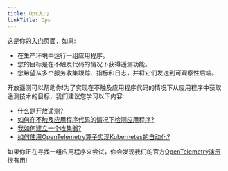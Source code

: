 ```yaml
---
title: Ops入门
linkTitle: Ops
---
```


这是你的[入门](./index.md)页面，如果:

- 在生产环境中运行一组应用程序。
- 您的目标是在不触及代码的情况下获得遥测功能。
- 您希望从多个服务收集跟踪、指标和日志，并将它们发送到可观察性后端。

开放遥测可以帮助你!为了实现在不触及应用程序代码的情况下从应用程序中获取遥测技术的目标，我们建议您学习以下内容:

- [什么是开放遥测?](../../what-is-opentelemetry/)
- [如何在不触及应用程序代码的情况下检测应用程序?](../../concepts/instrumentation/automatic/)
- [我如何建立一个收集器?](../../collector/)
- [如何使用OpenTelemetry算子实现Kubernetes的自动化?](../../k8s-operator/)

如果你正在寻找一组应用程序来尝试，你会发现我们的官方[OpenTelemetry演示](../../../ecosystem/demo/)很有用!